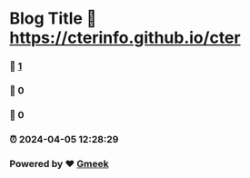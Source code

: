 # Blog Title :link: https://cterinfo.github.io/cter 
### :page_facing_up: [1](https://cterinfo.github.io/cter/tag.html) 
### :speech_balloon: 0 
### :hibiscus: 0 
### :alarm_clock: 2024-04-05 12:28:29 
### Powered by :heart: [Gmeek](https://github.com/Meekdai/Gmeek)

